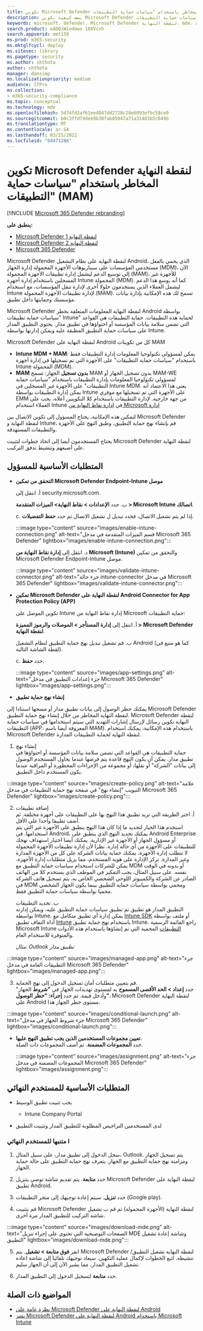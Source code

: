 ```yaml
---
title: تكوين Microsoft Defender لنقطة النهاية المخاطر باستخدام "سياسات حماية التطبيقات" (MAM)
description: يصف كيفية تكوين Microsoft Defender لنقطة النهاية المخاطر باستخدام سياسات حماية التطبيقات
keywords: microsoft، defender، Microsoft Defender لنقطة النهاية، mde، android، التكوين، MAM، سياسات حماية التطبيق، التطبيق المدار
search.product: eADQiWindows 10XVcnh
search.appverid: met150
ms.prod: m365-security
ms.mktglfcycl: deploy
ms.sitesec: library
ms.pagetype: security
ms.author: shthota
author: shthota
manager: dansimp
ms.localizationpriority: medium
audience: ITPro
ms.collection:
- m365-security-compliance
ms.topic: conceptual
ms.technology: mde
ms.openlocfilehash: 5d74fd2af61ee4047dd2728c28e6093efbc58ce9
ms.sourcegitcommit: b0c3ffd7ddee9b30fab85047a71a31483b5c649b
ms.translationtype: MT
ms.contentlocale: ar-SA
ms.lasthandoff: 03/25/2022
ms.locfileid: "64471286"
---
```

# <a name="configure-microsoft-defender-for-endpoint-risk-signals-using-app-protection-policies-mam"></a>تكوين Microsoft Defender لنقطة النهاية المخاطر باستخدام "سياسات حماية التطبيقات" (MAM)

[!INCLUDE [Microsoft 365 Defender rebranding](../../includes/microsoft-defender.md)]

**ينطبق على:**
- [Microsoft Defender لنقطة النهاية 1](https://go.microsoft.com/fwlink/p/?linkid=2154037)
- [Microsoft Defender لنقطة النهاية 2](https://go.microsoft.com/fwlink/p/?linkid=2154037)
- [Microsoft 365 Defender](https://go.microsoft.com/fwlink/?linkid=2118804)



Microsoft Defender لنقطة النهاية على نظام التشغيل Android، الذي يحمي بالفعل مستخدمي المؤسسات على سيناريوهات الأجهزة المحمولة إدارة الجهاز (MDM)، الآن إلى توسيع الدعم ليشمل إدارة تطبيقات الأجهزة المحمولة (MAM)، للأجهزة غير المسجلين باستخدام إدارة أجهزة Intune المحمولة (MDM). كما أنه يوسع هذا الدعم ليشمل العملاء الذين يستخدمون حلولا أخرى لإدارة تنقل المؤسسات، مع استخدام Intune لإدارة تطبيقات الأجهزة المحمولة (MAM). تسمح لك هذه الإمكانية بإدارة بيانات مؤسستك وحمايتها داخل تطبيق.

Microsoft Defender لنقطة النهاية المعلومات المتعلقة بخطر Android بواسطة "سياسات حماية تطبيقات Intune" لحماية هذه التطبيقات. حماية التطبيقات هي القواعد التي تضمن سلامة بيانات المؤسسة أو احتواؤها في تطبيق مدار. يحتوي التطبيق المدار على سياسات حماية التطبيق المطبقة عليه ويمكن إدارتها بواسطة Intune.  

Microsoft Defender لنقطة النهاية على Android كل من تكوينات MAM
- **Intune MDM + MAM**: يمكن لمسؤولي تكنولوجيا المعلومات إدارة التطبيقات فقط باستخدام "سياسات حماية التطبيقات" على الأجهزة التي تم تسجيلها في إدارة أجهزة Intune المحمولة (MDM).
- **MAM بدون تسجيل** الجهاز: تسمح MAM بدون تسجيل الجهاز أو MAM-WE لمسؤولي تكنولوجيا المعلومات بإدارة التطبيقات باستخدام "سياسات [](/mem/intune/app/app-protection-policy) حماية التطبيقات" على الأجهزة غير المسجلين في Intune MDM. يعني هذا الاعتماد أنه يمكن إدارة التطبيقات بواسطة Intune على الأجهزة التي تم تسجيلها مع موفري EMM من جهة خارجية. لإدارة التطبيقات باستخدام كلا التكوينين أعلاه، يجب على العملاء استخدام Intune في [إدارة نقاط النهاية من Microsoft إدارة](https://go.microsoft.com/fwlink/?linkid=2109431)

لتمكين هذه الإمكانية، يحتاج المسؤول إلى تكوين الاتصال بين Microsoft Defender لنقطة النهاية و Intune، قم بإنشاء نهج حماية التطبيق، وطبق النهج على الأجهزة والتطبيقات المستهدفة. 
 
يحتاج المستخدمون أيضا إلى اتخاذ خطوات لتثبيت Microsoft Defender لنقطة النهاية على أصبعهم وتنشيط تدفق التركيب.


## <a name="admin-prerequisites"></a>المتطلبات الأساسية للمسؤول

- **التحقق من تمكين Microsoft Defender Endpoint-Intune موصل**

  أ. انتقل إلى security.microsoft.com. 

  ب. حدد **الإعدادات > نقاط النهاية> الميزات المتقدمة > Microsoft Intune اتصالك**.

  c. إذا لم يتم تشغيل الاتصال، فحدد تبديل ل تشغيل الاتصال ثم حدد **حفظ التفضيلات**.

  :::image type="content" source="images/enable-intune-connection.png" alt-text="قسم الميزات المتقدمة في مدخل Microsoft 365 Defender" lightbox="images/enable-intune-connection.png":::

  د. انتقل إلى **إدارة نقاط النهاية من Microsoft (Intune)** والتحقق من تمكين Microsoft Defender Endpoint-Intune موصل.

  :::image type="content" source="images/validate-intune-connector.png" alt-text="جزء حالة intune-connector في مدخل Microsoft 365 Defender" lightbox="images/validate-intune-connector.png":::

- **تمكين Microsoft Defender لنقطة النهاية على Android Connector for App Protection Policy (APP)**
  
  تكوين الموصل على Intune إدارة نقاط النهاية من Microsoft حماية التطبيقات:

  أ. انتقل إلى **إدارة المستأجر > الموصلات والرموز المميزة > Microsoft Defender لنقطة النهاية**.

  ب. قم تشغيل تبديل نهج حماية التطبيق لنظام التشغيل Android (كما هو متبع في لقطة الشاشة التالية).

  c. حدد **حفظ**.

  :::image type="content" source="images/app-settings.png" alt-text="جزء إعدادات التطبيق في مدخل Microsoft 365 Defender" lightbox="images/app-settings.png":::

- **إنشاء نهج حماية تطبيق** 
 
يمكنك حظر الوصول إلى بيانات تطبيق مدار أو مسحها استنادا إلى Microsoft Defender لنقطة النهاية المخاطر من خلال إنشاء نهج حماية التطبيق.
Microsoft Defender لنقطة النهاية تكوين رسائل لإرسال إشارات التهديد التي سيتم استخدامها في سياسات حماية التطبيقات (APP، المعروفة أيضا باسم MAM). باستخدام هذه الإمكانية، يمكنك استخدام Microsoft Defender لنقطة النهاية لحماية التطبيقات المدارة.

1. إنشاء نهج <br>
حماية التطبيقات هي القواعد التي تضمن سلامة بيانات المؤسسة أو احتواؤها في تطبيق مدار. يمكن أن يكون النهج قاعدة يتم فرضها عندما يحاول المستخدم الوصول إلى بيانات "الشركة" أو نقلها، أو مجموعة من الإجراءات المحظورة أو المراقبة عندما يكون المستخدم داخل التطبيق. 

:::image type="content" source="images/create-policy.png" alt-text="علامة التبويب &quot;إنشاء نهج&quot; في صفحة نهج حماية التطبيقات في مدخل Microsoft 365 Defender" lightbox="images/create-policy.png":::

2. إضافة تطبيقات <br>
    أ. اختر الطريقة التي تريد تطبيق هذا النهج بها على التطبيقات على أجهزة مختلفة. ثم أضف تطبيقا واحدا على الأقل. <br>
    استخدم هذا الخيار لتحديد ما إذا كان هذا النهج ينطبق على الأجهزة غير التي يتم استخدامها. في Android، يمكنك تحديد النهج الذي ينطبق على Android Enterprise أو مسؤول الجهاز أو الأجهزة غير الإدارية. يمكنك أيضا اختيار استهداف نهجك للتطبيقات على الأجهزة من أي حالة إدارة.
نظرا لأن إدارة تطبيقات الأجهزة المحمولة لا تتطلب إدارة الأجهزة، يمكنك حماية بيانات الشركة على كل من الأجهزة المدارة وغير المدارة. تركز الإدارة على هوية المستخدم، مما يزيل متطلبات إدارة الأجهزة. يمكن للشركات استخدام سياسات حماية التطبيق مع MDM أو بدونه في الوقت نفسه. على سبيل المثال، يجب التفكير في الموظف الذي يستخدم كلا من الهاتف الصادر عن الشركة والكمبيوتر اللوحي الشخصي الخاص به. يتم تسجيل هاتف الشركة في MDM ومحمي بواسطة سياسات حماية التطبيق بينما يكون الجهاز الشخصي محميا بواسطة سياسات حماية التطبيق فقط.

    ب. تحديد التطبيقات<br>
    التطبيق المدار هو تطبيق تم تطبيق سياسات حماية التطبيق عليه، ويمكن إدارته بواسطة Intune. يمكن إدارة أي تطبيق متكامل مع [Intune SDK](/mem/intune/developer/app-sdk) أو ملتف بواسطة أداة التفاف تطبيق [Intune](/mem/intune/developer/apps-prepare-mobile-application-management) باستخدام نهج حماية تطبيق Intune. راجع القائمة الرسمية Microsoft Intune [التطبيقات](/mem/intune/apps/apps-supported-intune-apps) المحمية التي تم إنشاؤها باستخدام هذه الأدوات والمتوفرة للاستخدام العام.

    *مثال: Outlook تطبيق مدار*

  :::image type="content" source="images/managed-app.png" alt-text="جزء التطبيقات العامة في مدخل Microsoft 365 Defender" lightbox="images/managed-app.png":::


 3. قم بتعيين متطلبات أمان تسجيل الدخول إلى نهج الحماية. <br>
حدد **إعداد > الحد الأقصى المسموح** به لمستوى تهديدات الجهاز في **"شروط** الجهاز" وأدخل قيمة. ثم حدد **إجراء: "حظر الوصول".** Microsoft Defender لنقطة النهاية على Android مستوى خطر الجهاز هذا.

  :::image type="content" source="images/conditional-launch.png" alt-text="جزء شروط الجهاز في مدخل Microsoft 365 Defender" lightbox="images/conditional-launch.png":::
  
- **تعيين مجموعات المستخدمين الذين يجب تطبيق النهج عليها.**<br>
  حدد **المجموعات المضمنة**. ثم أضف المجموعات ذات الصلة. 

    :::image type="content" source="images/assignment.png" alt-text="جزء المجموعات المضمنة في مدخل Microsoft 365 Defender" lightbox="images/assignment.png":::


## <a name="end-user-prerequisites"></a>المتطلبات الأساسية للمستخدم النهائي
- يجب تثبيت تطبيق الوسيط
    - Intune Company Portal
    
- لدى المستخدمين التراخيص المطلوبة للتطبيق المدار وتثبيت التطبيق

### <a name="end-user-onboarding"></a>ا متنبها للمستخدم النهائي 

1. سجل الدخول إلى تطبيق مدار، على سبيل المثال، Outlook. يتم تسجيل الجهاز ومزامنة نهج حماية التطبيق مع الجهاز. يتعرف نهج حماية التطبيق على حالة حماية الجهاز.  

2. حدد **متابعة**. يتم تقديم شاشة توصي بتنزيل Microsoft Defender لنقطة النهاية على تطبيق Android.

3. حدد **تنزيل**. سيتم إعادة توجيهك إلى متجر التطبيقات (Google play). 

4.  قم بتثبيت Microsoft Defender لنقطة النهاية (الأجهزة المحمولة) ثم قم ب تشغيل شاشة التركيب للتطبيق المدار مرة أخرى.

  :::image type="content" source="images/download-mde.png" alt-text="الصفحات التوضيحية التي تحتوي على إجراء تنزيل MDE وشاشة إعادة تشغيل التطبيق" lightbox="images/download-mde.png":::
  

5.  انقر **فوق متابعة > تشغيل**. يتم Microsoft Defender لنقطة النهاية تشغيل التطبيق/تنشيطه. اتبع الخطوات لإكمال عملية التكهين. سيعاد توجيهك تلقائيا إلى شاشة اعاده تشغيل التطبيق المدار، مما يشير الآن إلى أن الجهاز سليم.

6. حدد **متابعة** لتسجيل الدخول إلى التطبيق المدار. 



## <a name="related-topics"></a>المواضيع ذات الصلة

- [نظرة عامة على Microsoft Defender لنقطة النهاية على Android](microsoft-defender-endpoint-android.md)
- [نشر Microsoft Defender لنقطة النهاية على Android باستخدام Microsoft Intune](android-intune.md)
